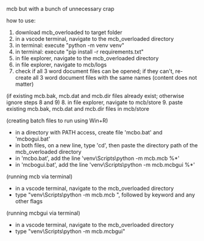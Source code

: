 mcb but with a bunch of unnecessary crap

how to use:

1. download mcb_overloaded to target folder
2. in a vscode terminal, navigate to the mcb_overloaded directory
3. in terminal: execute "python -m venv venv"
4. in terminal: execute "pip install -r requirements.txt"
5. in file explorer, navigate to the mcb_overloaded directory
6. in file explorer, navigate to mcb/logs
7. check if all 3 word document files can be opened; if they can't, re-create all 3 word document files with the same names (content does not matter)
   
(if existing mcb.bak, mcb.dat and mcb.dir files already exist; otherwise ignore steps 8 and 9) 
8. in file explorer, navigate to mcb/store
9. paste existing mcb.bak, mcb.dat and mcb.dir files in mcb/store

(creating batch files to run using Win+R)
- in a directory with PATH access, create file 'mcbo.bat' and 'mcbogui.bat'
- in both files, on a new line, type 'cd', then paste the directory path of the mcb_overloaded directory
- in 'mcbo.bat', add the line 'venv\Scripts\python -m mcb.mcb %*'
- in 'mcbogui.bat', add the line 'venv\Scripts\python -m mcb.mcbgui %*'

(running mcb via terminal)
- in a vscode terminal, navigate to the mcb_overloaded directory
- type "venv\Scripts\python -m mcb.mcb ", followed by keyword and any other flags

(running mcbgui via terminal)
- in a vscode terminal, navigate to the mcb_overloaded directory
- type "venv\Scripts\python -m mcb.mcbgui"
